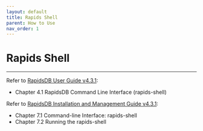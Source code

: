 ```yaml
---
layout: default
title: Rapids Shell
parent: How to Use
nav_order: 1
---
```


# Rapids Shell

---

Refer to [RapidsDB User Guide v4.3.1](../downloads/RapidsDB_User_Guide_Release_v4.3.1.pdf):

* Chapter 4.1 RapidsDB Command Line Interface (rapids-shell)

Refer to [RapidsDB Installation and Management Guide v4.3.1](../downloads/RapidsDB_Installation_and_Management_Guide_Release_v4.3.1.pdf):

* Chapter 7.1 Command-line Interface: rapids-shell
* Chapter 7.2 Running the rapids-shell
